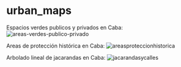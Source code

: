 # urban_maps
Espacios verdes publicos y privados en Caba:
![areas-verdes-publico-privado](https://user-images.githubusercontent.com/75874629/108915935-556faf80-760c-11eb-8664-a2ee596494e2.png)

Areas de protección histórica en Caba:
![areasproteccionhistorica](https://user-images.githubusercontent.com/75874629/112247877-c8803c00-8c33-11eb-8d58-dd96fd1552eb.png)

Arbolado lineal de jacarandas en Caba:
![jacarandasycalles](https://user-images.githubusercontent.com/75874629/112845266-0db0cd80-907b-11eb-9a13-a61a93e46210.png)

